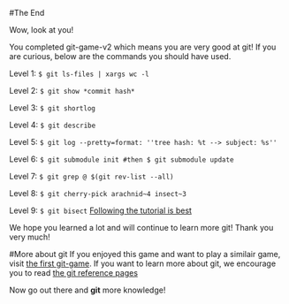 #The End

Wow, look at you! 

You completed git-game-v2 which means you are very good at git! 
If you are curious, below are the commands you should have used. 

Level 1: ```$ git ls-files | xargs wc -l```

Level 2: ```$ git show *commit hash*```

Level 3: ```$ git shortlog```

Level 4: ```$ git describe```

Level 5: ```$ git log --pretty=format: ''tree hash: %t --> subject: %s'' ```

Level 6: ```$ git submodule init #then $ git submodule update```

Level 7: ```$ git grep @ $(git rev-list --all) ```

Level 8: ```$ git cherry-pick arachnid~4 insect~3```

Level 9: ```$ git bisect``` [Following the tutorial is best](http://www.metaltoad.com/blog/beginners-guide-git-bisect-process-elimination)

We hope you learned a lot and will continue to learn more git! Thank you very much!

#More about git
If you enjoyed this game and want to play a similair game, visit [the first git-game](https://github.com/git-game/git-game).
If you want to learn more about git, we encourage you to read [the git reference pages](https://git-scm.com/docs)

Now go out there and **git** more knowledge!
